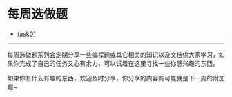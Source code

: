 # 每周选做题

- [task01](./task_01/README.md)

---

每周选做题系列会定期分享一些编程题或其它相关的知识以及文档供大家学习，如果你完成了自己的任务又心有余力，可以试着在这里寻找一些你感兴趣的东西。

如果你有什么有趣的东西，欢迎及时分享，你分享的内容有可能就是下一周的附加题~
